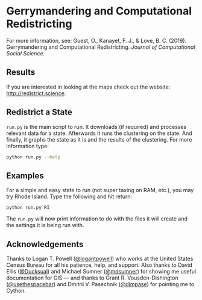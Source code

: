 # Gerrymandering and Computational Redistricting

For more information, see: Guest, O., Kanayet, F. J., & Love, B. C. (2019). Gerrymandering and Computational Redistricting. *Journal of Computational Social Science*.

## Results
If you are interested in looking at the maps check out the website: http://redistrict.science.

## Redistrict a State
```run.py``` is the main script to run.
It downloads (if required) and processes relevant data for a state.
Afterwards it runs the clustering on the state.
And finally, it graphs the state as it is and the results of the clustering.
For more information type:
```bash
python run.py --help
```
## Examples
For a simple and easy state to run (not super taxing on RAM, etc.), you may try Rhode Island.
Type the following and hit return:
```
python run.py RI
```

The ```run.py``` will now print information to do with the files it will create and the settings it is being run with.

## Acknowledgements
Thanks to Logan T. Powell ([@logantpowell](https://github.com/logantpowell)) who works at the United States Census Bureau for all his patience, help, and support. Also thanks to David Ellis ([@Ducksual](https://twitter.com/Ducksual)) and Michael Sumner ([@mdsumner](https://twitter.com/mdsumner)) for showing me useful documentation for GIS — and thanks to Grant R. Vousden-Dishington ([@usethespacebar](https://twitter.com/usethespacebar)) and  Dmitrii V. Pasechnik ([@dimpase](https://twitter.com/dimpase)) for pointing me to Cython.
